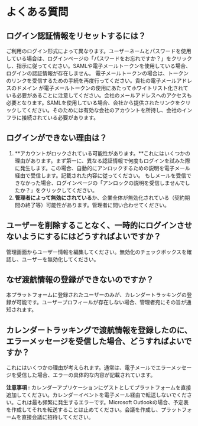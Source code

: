 # よくある質問

## ログイン認証情報をリセットするには？

ご利用のログイン形式によって異なります。ユーザーネームとパスワードを使用している場合は、ログインページの「パスワードをお忘れですか？」をクリックし、指示に従ってください。SAMLや電子メールトークンを使用している場合、ログインの認証情報が存在しません。 電子メールトークンの場合は、トークンのリンクを受信するための手続を再度行ってください。貴社の電子メールアドレスのドメイン が電子メールトークンの使用にあたってホワイトリスト化されている必要があることに注意してください。会社のメールアドレスへのアクセスも必要となります。SAMLを使用している場合、会社から提供されたリンクをクリックしてください。そのためには有効な会社のアカウントを所持し、会社のインフラに接続されている必要があります。

## ログインができない理由は？

1. **アカウントがロックされている可能性があります。**これにはいくつかの理由があります。まず第一に、異なる認証情報で何度もログインを試みた際に発生します。この場合、自動的にアンロックするための説明を電子メール経由で受信します。記載された内容に従ってください。 もしメールを受信できなかった場合、ログインページの「アンロックの説明を受信しませんでしたか？」をクリックしてください。
2. **管理者によって無効にされている**か、企業全体が無効化されている（契約期間の終了等）可能性があります。管理者に問い合わせてください。

## ユーザーを削除することなく、一時的にログインさせないようにするにはどうすればよいですか？

管理画面からユーザー情報を編集してください。無効化のチェックボックスを確認し、ユーザーを無効化してください。

## なぜ渡航情報の登録ができないのですか？

本プラットフォームに登録されたユーザーのみが、カレンダートラッキングの登録が可能です。ユーザープロフィールが存在しない場合、管理者宛にその旨が通知されます。

## カレンダートラッキングで渡航情報を登録したのに、エラーメッセージを受信した場合、どうすればよいですか？

これにはいくつかの理由が考えられます。通常は、電子メールでエラーメッセージを受信した場合、エラーの具体的な内容が記載されています。

**注意事項 :** カレンダーアプリケーションにゲストとしてプラットフォームを直接追加してください。カレンダーイベントを電子メール経由で転送しないでください。これは最も頻繁に発生するエラーです。Microsoft Outlookの場合、予定表を作成してそれを転送することは止めてください。会議を作成し、プラットフォームを直接会議に招待してください。

